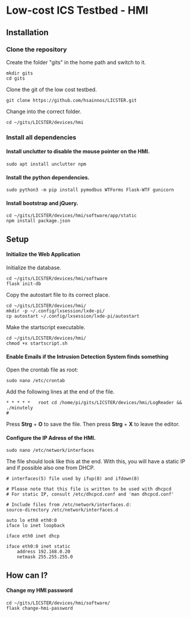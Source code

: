 # Low-cost ICS Testbed - HMI

## Installation

### Clone the repository

Create the folder "gits" in the home path and switch to it.

```
mkdir gits
cd gits
```

Clone the git of the low cost testbed.

```
git clone https://github.com/hsainnos/LICSTER.git
```

Change into the correct folder.

```
cd ~/gits/LICSTER/devices/hmi
```


### Install all dependencies


#### Install unclutter to disable the mouse pointer on the HMI.

```
sudo apt install unclutter npm
```

#### Install the python dependencies.

```
sudo python3 -m pip install pymodbus WTForms Flask-WTF gunicorn
```

#### Install bootstrap and jQuery.

```
cd ~/gits/LICSTER/devices/hmi/software/app/static
npm install package.json
```

## Setup

#### Initialize the Web Application

Initialize the database.

```
cd ~/gits/LICSTER/devices/hmi/software
flask init-db
```

Copy the autostart file to its correct place.

```
cd ~/gits/LICSTER/devices/hmi/
mkdir -p ~/.config/lxsession/lxde-pi/
cp autostart ~/.config/lxsession/lxde-pi/autostart
```

Make the startscript executable.

```
cd ~/gits/LICSTER/devices/hmi/
chmod +x startscript.sh
```

#### Enable Emails if the Intrusion Detection System finds something

Open the crontab file as root:

```
sudo nano /etc/crontab
```

Add the following lines at the end of the file.

```
* * * * *   root cd /home/pi/gits/LICSTER/devices/hmi/LogReader && ./minutely
#
```

Press __Strg__ + __O__ to save the file. Then press __Strg__ + __X__ to leave the editor. 

#### Configure the IP Adress of the HMI.

```
sudo nano /etc/network/interfaces
```

The file should look like this at the end. With this, you will have a static IP and if possible also one from DHCP.

```
# interfaces(5) file used by ifup(8) and ifdown(8)

# Please note that this file is written to be used with dhcpcd
# For static IP, consult /etc/dhcpcd.conf and 'man dhcpcd.conf'

# Include files from /etc/network/interfaces.d:
source-directory /etc/network/interfaces.d

auto lo eth0 eth0:0
iface lo inet loopback

iface eth0 inet dhcp

iface eth0:0 inet static
    address 192.168.0.20
    netmask 255.255.255.0

```


## How can I?

#### Change my HMI password

```
cd ~/gits/LICSTER/devices/hmi/software/
flask change-hmi-password
```
